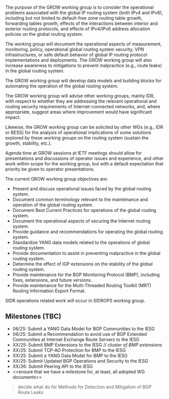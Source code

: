The purpose of the GROW working group is to consider the operational problems
associated with the global IP routing system (both IPv4 and IPv6), including
but not limited to default-free zone routing table growth, forwarding tables
growth, effects of the interactions between interior and exterior routing protocols,
and effects of IPv4/IPv6 address allocation policies on the global routing system. 

The working group will document the operational aspects of measurement, monitoring,
policy, operational global routing system security, VPN infrastructures, or safe
default behavior of global IP routing protocol implementations and deployments.
The GROW working group will also increase awareness to mitigations to prevent
malpractice (e.g., route leaks) in the global routing system.

The GROW working group will develop data models and building blocks
for automating the operation of the global routing system.

The GROW working group will advise other working groups, mainly IDR,
with respect to whether they are addressing the relevant operational and
routing security requirements of Internet-connected networks, and, where
appropriate, suggest areas where improvement would have significant impact.

Likewise, the GROW working group can be solicited by other WGs (e.g., IDR or BESS)
for the analysis of operational implications of some solutions explored
by these working groups on the routing system (sustain the growth, stability, etc.).

Agenda time at GROW sessions at IETF meetings should allow for presentations
and discussions of operator issues and experience, and other work within scope for
the working group, but with a default expectation that priority be given
to operator presentations.

The current GROW working group objectives are:

* Present and discuss operational issues faced by the global routing system.
* Document common terminology relevant to the maintenance and operation
  of the global routing system.
* Document Best Current Practices for operations of the global routing system.
* Document the operational aspects of securing the Internet routing system.
* Provide guidance and recommendations for operating the global routing system.
* Standardize YANG data models related to the operations of global routing system.
*	Provide documentation to assist in preventing malpractice in the
  global routing system.
*	Determine the effect of IGP extensions on the stability of the global
  routing system.
* Provide maintenance for the BGP Monitoring Protocol (BMP), including fixes,
  extensions, and future versions.
* Provide maintenance for the Multi-Threaded Routing Toolkit (MRT)
  Routing Information Export Format.

SIDR operations related work will occur in SIDROPS working group.

## Milestones (TBC)

* 06/25: Submit a YANG Data Model for BGP Communities to the IESG
* 06/25: Submit a Recommendation to avoid use of BGP Extended Communities at Internet Exchange Route Servers to the IESG
* XX/25: Submit BMP Extensions to the IESG    // *cluster of BMP extensions*
* XX/25: Submit TCP-AO Protection for BMP to the IESG
* XX/25: Submit a YANG Data Model for BMP to the IESG
* XX/25: Submit Updated BGP Operations and Security to the IESG
* XX/26: Submit Peering API to the IESG
* <<ensure that we have a milestone for, at least, all adopted WG documents>>

> decide what do for Methods for Detection and Mitigation of BGP Route Leaks
